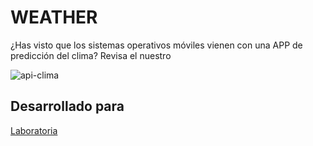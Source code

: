 # WEATHER
¿Has visto que los sistemas operativos móviles vienen con una APP de predicción del clima? Revisa el nuestro

![api-clima](https://user-images.githubusercontent.com/32310171/38627010-814da41a-3d73-11e8-9264-b99e63f3a009.jpg)

## Desarrollado para 
[Laboratoria](http://laboratoria.la)

